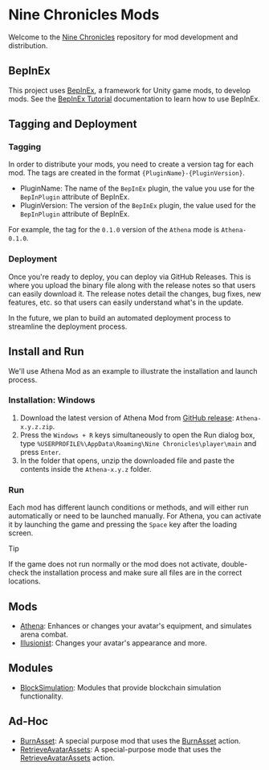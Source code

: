 # Nine Chronicles Mods

Welcome to the [Nine Chronicles](https://github.com/planetarium/NineChronicles) repository for mod development and distribution.

## BepInEx

This project uses [BepInEx](https://github.com/BepInEx/BepInEx), a framework for Unity game mods, to develop mods. See the [BepInEx Tutorial](./BEPINEX_TUTORIAL.md) documentation to learn how to use BepInEx.

## Tagging and Deployment

### Tagging

In order to distribute your mods, you need to create a version tag for each mod. The tags are created in the format `{PluginName}-{PluginVersion}`.

- PluginName: The name of the `BepInEx` plugin, the value you use for the `BepInPlugin` attribute of BepInEx.
- PluginVersion: The version of the `BepInEx` plugin, the value used for the `BepInPlugin` attribute of BepInEx.

For example, the tag for the `0.1.0` version of the `Athena` mode is `Athena-0.1.0`.

### Deployment

Once you're ready to deploy, you can deploy via GitHub Releases. This is where you upload the binary file along with the release notes so that users can easily download it.
The release notes detail the changes, bug fixes, new features, etc. so that users can easily understand what's in the update.

In the future, we plan to build an automated deployment process to streamline the deployment process.

## Install and Run

We'll use Athena Mod as an example to illustrate the installation and launch process.

### Installation: Windows

1. Download the latest version of Athena Mod from [GitHub release](https://github.com/planetarium/NineChronicles.Mods/releases): `Athena-x.y.z.zip`.
2. Press the `Windows + R` keys simultaneously to open the Run dialog box, type `%USERPROFILE%\AppData\Roaming\Nine Chronicles\player\main` and press `Enter`.
3. In the folder that opens, unzip the downloaded file and paste the contents inside the `Athena-x.y.z` folder.

### Run

Each mod has different launch conditions or methods, and will either run automatically or need to be launched manually.
For Athena, you can activate it by launching the game and pressing the `Space` key after the loading screen.

> [!TIP]
> If the game does not run normally or the mod does not activate, double-check the installation process and make sure all files are in the correct locations.

## Mods

- [Athena](./NineChronicles.Mods.Athena): Enhances or changes your avatar's equipment, and simulates arena combat.
- [Illusionist](./NineChronicles.Mods.Illusionist): Changes your avatar's appearance and more.

## Modules

- [BlockSimulation](./NineChronicles.Modules.BlockSimulation): Modules that provide blockchain simulation functionality.

## Ad-Hoc

- [BurnAsset](./AdHoc.BurnAsset): A special purpose mod that uses the [BurnAsset](https://github.com/planetarium/lib9c/blob/main/Lib9c/Action/BurnAsset.cs) action.
- [RetrieveAvatarAssets](./AdHoc.RetrieveAvatarAssets): A special-purpose mode that uses the [RetrieveAvatarAssets](https://github.com/planetarium/lib9c/blob/main/Lib9c/Action/RetrieveAvatarAssets.cs) action.
